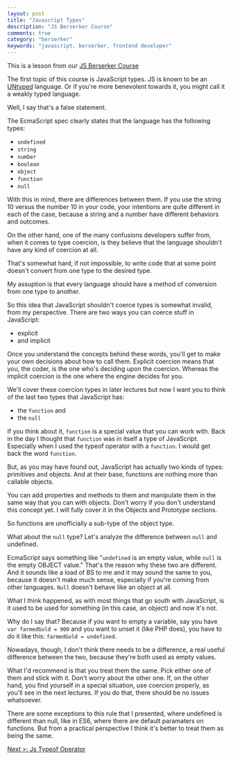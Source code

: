 ```yaml
---
layout: post
title: "Javascript Types"
description: "JS Berserker Course"
comments: true
category: "berserker"
keywords: "javascript, berserker, frontend developer"
---
```


<div class="highlight-text">
  This is a lesson from our <a href="{{ site.baseurl }}{% link berserker.md %}">JS Berserker Course</a>
</div>



The first topic of this course is JavaScript types. JS is known to be an <u>UNtyped</u> language. Or if you're more benevolent towards it, you might call it a weakly typed language.

Well, I say that's a false statement.

The EcmaScript spec clearly states that the language has the following types:
- ```undefined```
- ```string```
- ```number```
- ```boolean```
- ```object```
- ```function```
- ```null```

<div class="divider"></div>

With this in mind, there are differences between them. If you use the string 10 versus the number 10 in your code, your intentions are quite different in each of the case, because a string and a number have different behaviors and outcomes.

On the other hand, one of the many confusions developers suffer from, when it comes to type coercion, is they believe that the language shouldn't have any kind of coercion at all.

That's somewhat hard, if not impossible, to write code that at some point doesn't convert from one type to the desired type.

My assuption is that every language should have a method of conversion from one type to another.

<div class="divider"></div>

So this idea that JavaScript shouldn't coerce types is somewhat invalid, from my perspective. There are two ways you can coerce stuff in JavaScript:
- explicit
- and implicit

Once you understand the concepts behind these words, you'll get to make your own decisions about how to call them. Explicit coercion means that you, the coder, is the one who's deciding upon the coercion. Whereas the implicit coercion is the one where the engine decides for you.

We'll cover these coercion types in later lectures but now I want you to think of the last two types that JavaScript has:
- the ```function``` and
- the ```null```

<div class="divider"></div>

If you think about it, ```function``` is a special value that you can work with. Back in the day I thought that ```function``` was in itself a type of JavaScript. Especially when I used the typeof operator with a ```function```. I would get back the word ```function```.

But, as you may have found out, JavaScript has actually two kinds of types: primitives and objects. And at their base, functions are nothing more than callable objects.

You can add properties and methods to them and manipulate them in the same way that you can with objects. Don't worry if you don't understand this concept yet. I will fully cover it in the Objects and Prototype sections.

So functions are unofficially a sub-type of the object type.

What about the ```null``` type? Let's analyze the difference between ```null``` and undefined.

<div class="divider"></div>

EcmaScript says something like "```undefined``` is an empty value, while ```null``` is the empty OBJECT value." That's the reason why these two are different. And it sounds like a load of BS to me and it may sound the same to you, because it doesn't make much sense, especially if you're coming from other languages. ```Null``` doesn't behave like an object at all.

What I think happened, as with most things that go south with JavaScript, is it used to be used for something (in this case, an object) and now it's not.

Why do I say that? Because if you want to empty a variable, say you have ```var farmedGold = 900``` and you want to unset it  (like PHP does), you have to do it like this: ```farmedGold = undefined```.

Nowadays, though, I don't think there needs to be a difference, a real useful difference between the two, because they're both used as empty values.

What I'd recommend is that you treat them the same. Pick either one of them and stick with it. Don't worry about the other one. If, on the other hand, you find yourself in a special situation, use coercion properly, as you'll see in the next lectures. If you do that, there should be no issues whatsoever.

There are some exceptions to this rule that I presented, where undefined is different than null, like in ES6, where there are default paramaters on functions. But from a practical perspective I think it's better to treat them as being the same.

<div class="highlight-text">
  <a href="{{ site.baseurl }}{% link berserker.md %}">Next &gt;: Js Typeof Operator</a>
</div>
